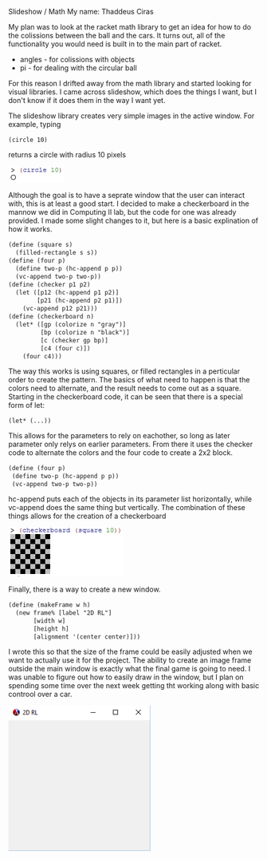 Slideshow / Math
My name: Thaddeus Ciras

My plan was to look at the racket math library to get an idea for how to do the colissions between the ball and the cars.
It turns out, all of the functionality you would need is built in to the main part of racket.

* angles - for colissions with objects
* pi - for dealing with the circular ball

For this reason I drifted away from the math library and started looking for visual libraries.
I came across slideshow, which does the things I want, but I don't know if it does them in the way I want yet.

The slideshow library creates very simple images in the active window.  For example, typing
```racket
(circle 10)
```
returns a circle with radius 10 pixels

![circleimage](circle.png)

Although the goal is to have a seprate window that the user can interact with, this is at least a good start.
I decided to make a checkerboard in the mannow we did in Computing II lab, but the code for one was already provided.  I made
some slight changes to it, but here is a basic explination of how it works.
```racket
(define (square s)
  (filled-rectangle s s))
(define (four p)
  (define two-p (hc-append p p))
  (vc-append two-p two-p))
(define (checker p1 p2)
  (let ([p12 (hc-append p1 p2)]
        [p21 (hc-append p2 p1)])
    (vc-append p12 p21)))
(define (checkerboard n)
  (let* ([gp (colorize n "gray")]
         [bp (colorize n "black")]
         [c (checker gp bp)]
         [c4 (four c)])
    (four c4)))
 ```
 The way this works is using squares, or filled rectangles in a perticular order to create the pattern.  The basics of what
 need to happen is that the colors need to alternate, and the result needs to come out as a square.  Starting in the
 checkerboard code, it can be seen that there is a special form of let:
 ```racket
 (let* (...))
 ```
 This allows for the parameters to rely on eachother, so long as later parameter only relys on earlier parameters. From there it 
 uses the checker code to alternate the colors and the four code to create a 2x2 block.
 ```racket
 (define (four p)
  (define two-p (hc-append p p))
  (vc-append two-p two-p))
```
hc-append puts each of the objects in its parameter list horizontally, while vc-append does the same thing but vertically.
The combination of these things allows for the creation of a checkerboard

![checkerboard](checkerboard.png)

Finally, there is a way to create a new window.
```racket
(define (makeFrame w h)
  (new frame% [label "2D RL"]
       [width w]
       [height h]
       [alignment '(center center)]))
```
I wrote this so that the size of the frame could be easily adjusted when we want to actually use it for the project. The ability
to create an image frame outside the main window is exactly what the final game is going to need.  I was unable to figure out how
to easily draw in the window, but I plan on spending some time over the next week getting tht working along with basic controol
over a car.

![window](window.png)
